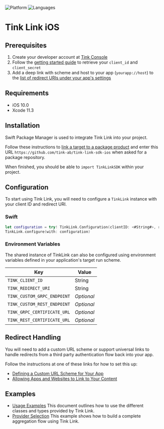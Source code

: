 ![Platform](https://img.shields.io/badge/platform-iOS-orange.svg)
![Languages](https://img.shields.io/badge/languages-swift-orange.svg)

# Tink Link iOS

## Prerequisites

1. Create your developer account at [Tink Console](https://console.tink.com)
2. Follow the [getting started guide](https://docs.tink.com/resources/getting-started/set-up-your-account) to retrieve your `client_id` and `client_secret`
3. Add a deep link with scheme and host to your app (`yourapp://host`) to the [list of redirect URIs under your app's settings](https://console.tink.com/overview)

## Requirements

- iOS 10.0
- Xcode 11.3

## Installation

Swift Package Manager is used to integrate Tink Link into your project.

Follow these instructions to [link a target to a package product](https://help.apple.com/xcode/mac/current/#/devb83d64851) and enter this URL `https://github.com/tink-ab/tink-link-sdk-ios` when asked for a package repository.

When finished, you should be able to `import TinkLinkSDK` within your project.

## Configuration

To start using Tink Link, you will need to configure a `TinkLink` instance with your client ID and redirect URI.

### Swift

```swift
let configuration = try! TinkLink.Configuration(clientID: <#String#>, redirectURI: <#URL#>)
TinkLink.configure(with: configuration)
```

### Environment Variables

The shared instance of TinkLink can also be configured using environment variables defined in your application's target run scheme.

| Key                         | Value      |
| --------------------------- | ---------- |
| `TINK_CLIENT_ID`            | String     |
| `TINK_REDIRECT_URI`         | String     |
| `TINK_CUSTOM_GRPC_ENDPOINT` | _Optional_ |
| `TINK_CUSTOM_REST_ENDPOINT` | _Optional_ |
| `TINK_GRPC_CERTIFICATE_URL` | _Optional_ |
| `TINK_REST_CERTIFICATE_URL` | _Optional_ |

## Redirect Handling

You will need to add a custom URL scheme or support universal links to handle redirects from a third party authentication flow back into your app.

Follow the instructions at one of these links for how to set this up:

- [Defining a Custom URL Scheme for Your App](https://developer.apple.com/documentation/uikit/inter-process_communication/allowing_apps_and_websites_to_link_to_your_content/defining_a_custom_url_scheme_for_your_app)
- [Allowing Apps and Websites to Link to Your Content](https://developer.apple.com/documentation/uikit/inter-process_communication/allowing_apps_and_websites_to_link_to_your_content)

## Examples

- [Usage Examples](USAGE.md) This document outlines how to use the different classes and types provided by Tink Link.
- [Provider Selection](Examples/PermanentUserProviderSelection) This example shows how to build a complete aggregation flow using Tink Link.
